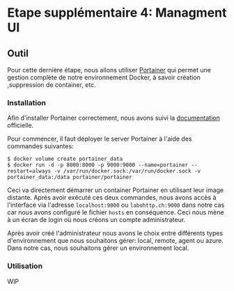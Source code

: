# Etape supplémentaire 4: Managment UI

## Outil
Pour cette dernière étape, nous allons utiliser [Portainer](https://www.portainer.io) qui permet une gestion complète de notre environnement Docker, à savoir création ,suppression de container, etc.

### Installation
Afin d'installer Portainer correctement, nous avons suivi la [documentation](https://www.portainer.io/installation/) officielle.

Pour commencer, il faut déployer le server Portainer à l'aide des commandes suivantes:
```
$ docker volume create portainer_data
$ docker run -d -p 8000:8000 -p 9000:9000 --name=portainer --restart=always -v /var/run/docker.sock:/var/run/docker.sock -v portainer_data:/data portainer/portainer
```
Ceci va directement démarrer un container Portainer en utilisant leur image distante. Après avoir exécuté ces deux commandes, nous avons accès à l'interface via l'adresse `localhost:9000` ou `labohttp.ch:9000` dans notre cas car nous avons configuré le fichier `hosts` en conséquence. Ceci nous mène à un écran de login où nous créons un compte administrateur.

Après avoir créé l'administrateur nous avons le choix entre différents types d'environnement que nous souhaitons gérer: local, remote, agent ou azure. Dans notre cas, nous souhaitons gérer un environnement local.

### Utilisation
WIP
